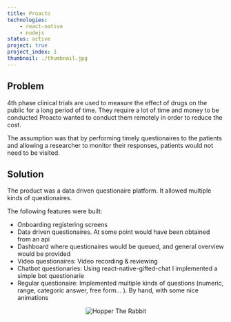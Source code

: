 ```yaml
---
title: Proacto
technologies:
    - react-native
    - nodejs
status: active
project: true
project_index: 1
thumbnail: ./thumbnail.jpg
---
```


## Problem
4th phase clinical trials are used to measure the effect of drugs on the public for a long period of time.
They require a lot of time and money to be conducted
Proacto wanted to conduct them remotely in order to reduce the cost.

The assumption was that by performing timely questionaires to the patients and allowing a researcher to monitor their responses, patients would not need to be visited.

## Solution
The product was a data driven questionaire platform. It allowed multiple kinds of questionaires.

The following features were built:
- Onboarding registering screens
- Data driven questionaires. At some point would have been obtained from an api
- Dashboard where questionaires would be queued, and general overview would be provided
- Video questionaires: Video recording & reviewing
- Chatbot questionaries: Using react-native-gifted-chat I implemented a simple bot questionarie
- Regular questionaire: Implemented multiple kinds of questions (numeric, range, categoric answer, free form... ). By hand, with some nice animations

<div style="text-align:center">

![Hopper The Rabbit](./small2.gif)

</div>
